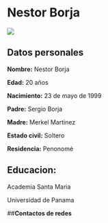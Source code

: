 # Nestor Borja

<img src="https://scontent.fpac1-1.fna.fbcdn.net/v/t1.0-9/72971758_2437114666365935_5573952902562578432_n.jpg?_nc_cat=109&_nc_oc=AQkl5JvCj5QUcBixX2tDRKtUwaGlAS7otqHtE8_xQbUo7sy-SEQCdECZ7qT5VGo0hY4&_nc_ht=scontent.fpac1-1.fna&oh=a7602734b05ef31963cfb764a25ec32b&oe=5DF2A5F1">

## **Datos personales**

**Nombre:** Nestor Borja


**Edad:** 20 años

**Nacimiento:** 23 de mayo de 1999

**Padre:** Sergio Borja

**Madre:** Merkel Martinez

**Estado civil:** Soltero

**Residencia:** Penonomé

## **Educacion:** 

Academia Santa Maria

Universidad de Panama

##**Contactos de redes**


